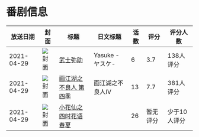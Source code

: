 # 番剧信息

|放送日期|封面|标题|日文标题|话数|评分|评分人数|
|---|---|---|---|---|---|---|
|2021-04-29|![封面](https://lain.bgm.tv/pic/cover/c/2e/9a/277360_W23A2.jpg)|[武士弥助](https://bangumi.tv/subject/277360)|Yasuke -ヤスケ-|6|3.7|138人评分|
|2021-04-29|![封面](https://lain.bgm.tv/pic/cover/c/c3/2e/313937_62WxP.jpg)|[画江湖之不良人 第四季](https://bangumi.tv/subject/313937)|画江湖之不良人Ⅳ|13|7.7|381人评分|
|2021-04-29|![封面](https://lain.bgm.tv/pic/cover/c/58/54/508405_yDq0y.jpg)|[小花仙之四时花语 春夏](https://bangumi.tv/subject/508405)||26|暂无评分|少于10人评分|
